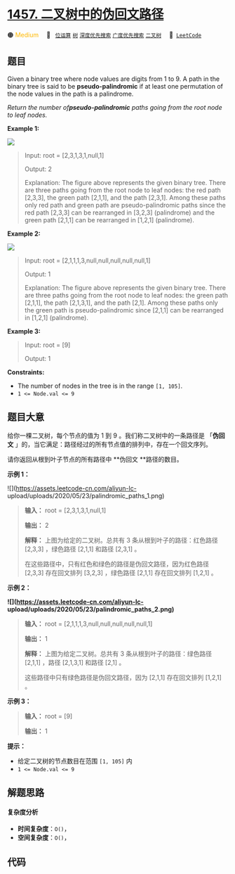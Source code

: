 # [1457. 二叉树中的伪回文路径](https://leetcode.com/problems/pseudo-palindromic-paths-in-a-binary-tree)

🟠 <font color=#ffb800>Medium</font>&emsp; 🔖&ensp; [`位运算`](/tag/bit-manipulation.md) [`树`](/tag/tree.md) [`深度优先搜索`](/tag/depth-first-search.md) [`广度优先搜索`](/tag/breadth-first-search.md) [`二叉树`](/tag/binary-tree.md)&emsp; 🔗&ensp;[`LeetCode`](https://leetcode.com/problems/pseudo-palindromic-paths-in-a-binary-tree)

## 题目

Given a binary tree where node values are digits from 1 to 9. A path in the
binary tree is said to be **pseudo-palindromic** if at least one permutation
of the node values in the path is a palindrome.

_Return the number of**pseudo-palindromic** paths going from the root node to
leaf nodes._



**Example 1:**

![](https://assets.leetcode.com/uploads/2020/05/06/palindromic_paths_1.png)

> Input: root = [2,3,1,3,1,null,1]
> 
> Output: 2 
> 
> Explanation: The figure above represents the given binary tree. There are three paths going from the root node to leaf nodes: the red path [2,3,3], the green path [2,1,1], and the path [2,3,1]. Among these paths only red path and green path are pseudo-palindromic paths since the red path [2,3,3] can be rearranged in [3,2,3] (palindrome) and the green path [2,1,1] can be rearranged in [1,2,1] (palindrome).

**Example 2:**

**![](https://assets.leetcode.com/uploads/2020/05/07/palindromic_paths_2.png)**

> Input: root = [2,1,1,1,3,null,null,null,null,null,1]
> 
> Output: 1 
> 
> Explanation: The figure above represents the given binary tree. There are three paths going from the root node to leaf nodes: the green path [2,1,1], the path [2,1,3,1], and the path [2,1]. Among these paths only the green path is pseudo-palindromic since [2,1,1] can be rearranged in [1,2,1] (palindrome).

**Example 3:**

> Input: root = [9]
> 
> Output: 1

**Constraints:**

  * The number of nodes in the tree is in the range `[1, 105]`.
  * `1 <= Node.val <= 9`


## 题目大意

给你一棵二叉树，每个节点的值为 1 到 9 。我们称二叉树中的一条路径是 「**伪回文** 」的，当它满足：路径经过的所有节点值的排列中，存在一个回文序列。

请你返回从根到叶子节点的所有路径中 **伪回文  **路径的数目。



**示例 1：**

![](https://assets.leetcode-cn.com/aliyun-lc-
upload/uploads/2020/05/23/palindromic_paths_1.png)

> 
> 
> 
> 
> 
> **输入：** root = [2,3,1,3,1,null,1]
> 
> **输出：** 2 
> 
> **解释：** 上图为给定的二叉树。总共有 3 条从根到叶子的路径：红色路径 [2,3,3] ，绿色路径 [2,1,1] 和路径 [2,3,1] 。
> 
> > 
>  在这些路径中，只有红色和绿色的路径是伪回文路径，因为红色路径 [2,3,3] 存在回文排列 [3,2,3] ，绿色路径 [2,1,1] 存在回文排列 [1,2,1] 。
> 
> 

**示例 2：**

**![](https://assets.leetcode-cn.com/aliyun-lc-
upload/uploads/2020/05/23/palindromic_paths_2.png)**

> 
> 
> 
> 
> 
> **输入：** root = [2,1,1,1,3,null,null,null,null,null,1]
> 
> **输出：** 1 
> 
> **解释：** 上图为给定二叉树。总共有 3 条从根到叶子的路径：绿色路径 [2,1,1] ，路径 [2,1,3,1] 和路径 [2,1] 。
> 
> > 
>  这些路径中只有绿色路径是伪回文路径，因为 [2,1,1] 存在回文排列 [1,2,1] 。
> 
> 

**示例 3：**

> 
> 
> 
> 
> 
> **输入：** root = [9]
> 
> **输出：** 1
> 
> 



**提示：**

  * 给定二叉树的节点数目在范围 `[1, 105]` 内
  * `1 <= Node.val <= 9`


## 解题思路

#### 复杂度分析

- **时间复杂度**：`O()`，
- **空间复杂度**：`O()`，

## 代码

```javascript

```